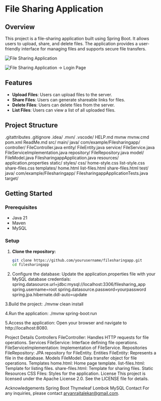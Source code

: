 # File Sharing Application

## Overview

This project is a file-sharing application built using Spring Boot. It allows users to upload, share, and delete files. The application provides a user-friendly interface for managing files and supports secure file transfers.




![File Sharing Application](file:///C:/Users/Lenovo/OneDrive/Pictures/Screenshots%201/Screenshot%202025-02-18%20113120.png)


![File Sharing Application -> Login Page](path/to/your/image.png)






## Features

- **Upload Files**: Users can upload files to the server.
- **Share Files**: Users can generate shareable links for files.
- **Delete Files**: Users can delete files from the server.
- **List Files**: Users can view a list of all uploaded files.

## Project Structure
.gitattributes .gitignore .idea/ .mvn/ .vscode/ HELP.md mvnw mvnw.cmd pom.xml ReadMe.md src/ main/ java/ com/example/Filesharingapp/ controller/ FileController.java entity/ FileEntity.java service/ FileService.java FileServiceImplementation.java repository/ FileRepository.java model/ FileModel.java FilesharingappApplication.java resources/ application.properties static/ styles/ css/ home-style.css list-style.css share-files.css templates/ home.html list-files.html share-files.html test/ java/ com/example/Filesharingapp/ FilesharingappApplicationTests.java target/

## Getting Started

### Prerequisites

- Java 21
- Maven
- MySQL

### Setup

1. **Clone the repository:**
   ```sh
   git clone https://github.com/yourusername/filesharingapp.git
   cd filesharingapp

2. Configure the database: Update the application.properties file with your MySQL database credentials:
spring.datasource.url=jdbc:mysql://localhost:3306/filesharing_app
spring.username=root
spring.datasource.password=yourpassword
spring.jpa.hibernate.ddl-auto=update

3.Build the project:
./mvnw clean install

4.Run the application:
./mvnw spring-boot:run

5.Access the application: Open your browser and navigate to http://localhost:8080.

Project Details
Controllers
FileController: Handles HTTP requests for file operations.
Services
FileService: Interface defining file operations.
FileServiceImplementation: Implementation of FileService.
Repositories
FileRepository: JPA repository for FileEntity.
Entities
FileEntity: Represents a file in the database.
Models
FileModel: Data transfer object for file operations.
Templates
home.html: Home page template.
list-files.html: Template for listing files.
share-files.html: Template for sharing files.
Static Resources
CSS Files: Styles for the application.
License
This project is licensed under the Apache License 2.0. See the LICENSE file for details.

Acknowledgements
Spring Boot
Thymeleaf
Lombok
MySQL
Contact
For any inquiries, please contact aryanrajtalekar@gmail.com. 

